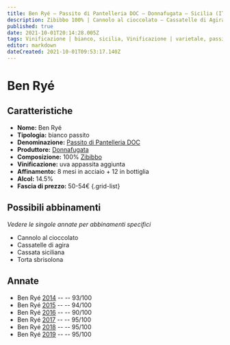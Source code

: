 ```yaml
---
title: Ben Ryé – Passito di Pantelleria DOC – Donnafugata – Sicilia (IT) – 50-54€ – 4★-5★
description: Zibibbo 100% | Cannolo al cioccolato – Cassatelle di Agira – Cassata siciliana – Torta sbrisolona
published: true
date: 2021-10-01T20:14:28.005Z
tags: Vinificazione | bianco, sicilia, Vinificazione | varietale, passito, Valutazioni | 5 stelle, Zibibbo, Prezzi | 50-54€, Cannolo al cioccolato, Cassatelle di agira, Cassata siciliana, Torta sbrisolona
editor: markdown
dateCreated: 2021-10-01T09:53:17.140Z
---
```


# Ben Ryé

## Caratteristiche
- **Nome:** Ben Ryé
- **Tipologia:** bianco passito
- **Denominazione:** [Passito di Pantelleria DOC](/denominazioni/Italia/Sicilia/DOC/PAssito-di-Pantelleria)
- **Produttore:** [Donnafugata](/produttori/Italia/Sicilia/Donnafugata) 
- **Composizione:** 100% [Zibibbo](/vitigni/Italia/bacca-bianca/zibibbo)
- **Vinificazione:** uva appassita aggiunta
- **Affinamento:** 8 mesi in acciaio + 12 in bottiglia
- **Alcol:** 14.5%
- **Fascia di prezzo:** 50-54€
{.grid-list}

## Possibili abbinamenti
*Vedere le singole annate per abbinamenti specifici*

- Cannolo al cioccolato
- Cassatelle di agira
- Cassata siciliana
- Torta sbrisolona

## Annate

- Ben Ryé [2014](vini/Italia/Sicilia/Donnafugata/Ben-Rye/2014) -- <span class="star-5"></span> -- 93/100
- Ben Ryé [2015](vini/Italia/Sicilia/Donnafugata/Ben-Rye/2015) -- <span class="star-5"></span> -- 94/100
- Ben Ryé [2016](vini/Italia/Sicilia/Donnafugata/Ben-Rye/2016) -- <span class="star-4"></span> -- 90/100
- Ben Ryé [2017](vini/Italia/Sicilia/Donnafugata/Ben-Rye/2017) -- <span class="star-5"></span> -- 95/100
- Ben Ryé [2018](vini/Italia/Sicilia/Donnafugata/Ben-Rye/2018) -- <span class="star-5"></span> -- 95/100
- Ben Ryé [2019](vini/Italia/Sicilia/Donnafugata/Ben-Rye/2019) -- <span class="star-5"></span> -- 95/100

